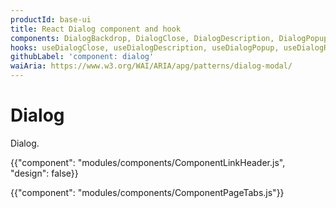 ```yaml
---
productId: base-ui
title: React Dialog component and hook
components: DialogBackdrop, DialogClose, DialogDescription, DialogPopup, DialogRoot, DialogTitle, DialogTrigger
hooks: useDialogClose, useDialogDescription, useDialogPopup, useDialogRoot, useDialogTitle, useDialogTrigger
githubLabel: 'component: dialog'
waiAria: https://www.w3.org/WAI/ARIA/apg/patterns/dialog-modal/
---
```


# Dialog

<p class="description">Dialog.</p>

{{"component": "modules/components/ComponentLinkHeader.js", "design": false}}

{{"component": "modules/components/ComponentPageTabs.js"}}

